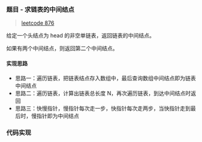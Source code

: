### 题目 - 求链表的中间结点

> [leetcode 876](https://leetcode-cn.com/problems/middle-of-the-linked-list/)

给定一个头结点为 head 的非空单链表，返回链表的中间结点。

如果有两个中间结点，则返回第二个中间结点。

#### 实现思路

- 思路一：遍历链表，把链表结点存入数组中，最后查询数组中间结点即为链表中间结点
- 思路二：遍历链表，计算出链表总长度 N，再次遍历链表，到达中间结点时返回
- 思路三：快慢指针，慢指针每次走一步，快指针每次走两步，当快指针走到最后时，慢指针即为中间结点

### 代码实现

```js

```
